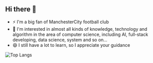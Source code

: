 ## Hi there 👋
- ⚡ I'm a big fan of ManchesterCity football club
- 🌱 I'm interested in almost all kinds of knowledge, technology and algorithm in the area of computer science, including AI, full-stack developing, data science, system and so on...
- 😄 I still have a lot to learn, so I appreciate your guidance

![Top Langs](https://github-readme-stats.vercel.app/api/top-langs/?username=Zlatanwic&layout=compact)
<!--
**Zlatanwic/Zlatanwic** is a ✨ _special_ ✨ repository because its `README.md` (this file) appears on your GitHub profile.

Here are some ideas to get you started:

- 🔭 I’m currently working on ...
- 🌱 I’m currently learning ...
- 👯 I’m looking to collaborate on ...
- 🤔 I’m looking for help with ...
- 💬 Ask me about ...
- 📫 How to reach me: ...
- 😄 Pronouns: ...
- ⚡ Fun fact: ...
[![Anurag's GitHub stats](https://github-readme-stats.vercel.app/api?username=Zlatanwic)](https://github.com/anuraghazra/github-readme-stats)
-->

